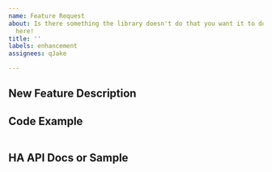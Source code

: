 ```yaml
---
name: Feature Request
about: Is there something the library doesn't do that you want it to do? Suggest it
  here!
title: ''
labels: enhancement
assignees: qJake

---
```


## New Feature Description

<!-- Replace this text with a description of what you want the library to do. -->

## Code Example

<!-- If the library did what you wanted, what would the code look like? -->

```csharp

```

## HA API Docs or Sample

<!-- Provide either a link to the HA API docs where the endpoint is documented, or provide a code sample / working REST call that demonstrates the API functionality. -->
